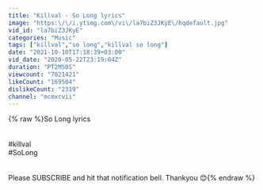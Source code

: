 ```yaml
---
title: "Killval - So Long lyrics"
image: "https:\/\/i.ytimg.com\/vi\/la7biZ3JKyE\/hqdefault.jpg"
vid_id: "la7biZ3JKyE"
categories: "Music"
tags: ["killval","so long","killval so long"]
date: "2021-10-10T17:18:39+03:00"
vid_date: "2020-05-22T23:19:04Z"
duration: "PT2M50S"
viewcount: "7021421"
likeCount: "169504"
dislikeCount: "2319"
channel: "mcmxcvii"
---
```

{% raw %}So Long lyrics<br /><br /><br />#killval<br />#SoLong<br /><br /><br />Please SUBSCRIBE and hit that notification bell. Thankyou 😊{% endraw %}
